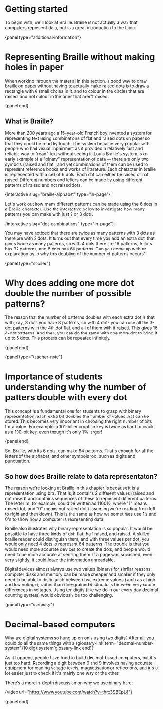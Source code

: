 # Getting started

To begin with, we'll look at Braille.
Braille is not actually a way that computers represent data, but is a great introduction to the topic.

{panel type="additional-information"}

# Representing Braille without making holes in paper

When working through the material in this section, a good way to draw braille on paper without having to actually make raised dots is to draw a rectangle with 6 small circles in it, and to colour in the circles that are raised, and not colour in the ones that aren’t raised.

{panel end}

## What is Braille?

More than 200 years ago a 15-year-old French boy invented a system for representing text using combinations of flat and raised dots on paper so that they could be read by touch.
The system became very popular with people who had visual impairment as it provided a relatively fast and reliable way to "read" text without seeing it.
Louis Braille's system is an early example of a "binary" representation of data — there are only two symbols (raised and flat), and yet combinations of them can be used to represent reference books and works of literature.
Each character in braille is represented with a cell of 6 dots.
Each dot can either be raised or not raised.
Different numbers and letters can be made by using different patterns of raised and not raised dots.

{interactive slug="braille-alphabet" type="in-page"}

Let's work out how many different patterns can be made using the 6 dots in a Braille character.
Use the interactive below to investigate how many patterns you can make with just 2 or 3 dots.

{interactive slug="dot-combinations" type="in-page"}

You may have noticed that there are twice as many patterns with 3 dots as there are with 2 dots.
It turns out that every time you add an extra dot, that gives twice as many patterns, so with 4 dots there are 16 patterns, 5 dots has 32 patterns, and 6 dots has 64 patterns.
Can you come up with an explanation as to why this doubling of the number of patterns occurs?

{panel type="spoiler"}

# Why does adding one more dot double the number of possible patterns?

The reason that the number of patterns doubles with each extra dot is that with, say, 3 dots you have 8 patterns, so with 4 dots you can use all the 3-dot patterns with the 4th dot flat, and all of them with it raised.
This gives 16 4-dot patterns.
And then, you can do the same with one more dot to bring it up to 5 dots.
This process can be repeated infinitely.

{panel end}

{panel type="teacher-note"}

# Importance of students understanding why the number of patters double with every dot

This concept is a fundamental one for students to grasp with binary representation: each extra bit doubles the number of values that can be stored.
This becomes very important in choosing the right number of bits for a value.
For example, a 101-bit encryption key is *twice* as hard to crack as a 100-bit key, even though it's only 1% larger!

{panel end}

So, Braille, with its 6 dots, can make 64 patterns.
That's enough for all the letters of the alphabet, and other symbols too, such as digits and punctuation.

## So how does Braille relate to data representaton?

The reason we're looking at Braille in this chapter is because it is a representation using bits.
That is, it contains 2 different values (raised and not raised) and contains sequences of these to represent different patterns.
The letter m, for example, could be written as 110010, where "1" means raised dot, and "0" means not raised dot (assuming we're reading from left to right and then down).
This is the same as how we sometimes use 1's and 0's to show how a computer is representing data.

Braille also illustrates why binary representation is so popular.
It would be possible to have three kinds of dot: flat, half raised, and raised.
A skilled braille reader could distinguish them, and with three values per dot, you would only need 4 dots to represent 64 patterns.
The trouble is that you would need more accurate devices to create the dots, and people would need to be more accurate at sensing them.
If a page was squashed, even very slightly, it could leave the information unreadable.

Digital devices almost always use two values (binary) for similar reasons: computer disks and memory can be made cheaper and smaller if they only need to be able to distinguish between two extreme values (such as a high and low voltage), rather than fine-grained distinctions between very subtle differences in voltages.
Using ten digits (like we do in our every day decimal counting system) would obviously be too challenging.

{panel type="curiosity"}

# Decimal-based computers

Why are digital systems so hung up on only using two digits? After all, you could do all the same things with a {glossary-link term="decimal-number-system"}10 digit system{glossary-link end}?

As it happens, people have tried to build decimal-based computers, but it's just too hard.
Recording a digit between 0 and 9 involves having accurate equipment for reading voltage levels, magnetisation or reflections, and it's a lot easier just to check if it's mainly one way or the other.

There's a more in-depth discussion on why we use binary here:

{video url="https://www.youtube.com/watch?v=thrx3SBEpL8"}

{panel end}
